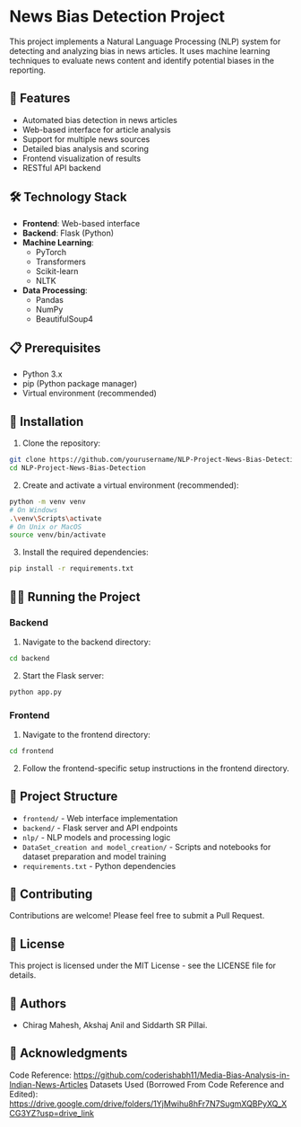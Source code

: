 # News Bias Detection Project

This project implements a Natural Language Processing (NLP) system for detecting and analyzing bias in news articles. It uses machine learning techniques to evaluate news content and identify potential biases in the reporting.

## 🌟 Features

- Automated bias detection in news articles
- Web-based interface for article analysis
- Support for multiple news sources
- Detailed bias analysis and scoring
- Frontend visualization of results
- RESTful API backend

## 🛠️ Technology Stack

- **Frontend**: Web-based interface
- **Backend**: Flask (Python)
- **Machine Learning**: 
  - PyTorch
  - Transformers
  - Scikit-learn
  - NLTK
- **Data Processing**: 
  - Pandas
  - NumPy
  - BeautifulSoup4

## 📋 Prerequisites

- Python 3.x
- pip (Python package manager)
- Virtual environment (recommended)

## 🚀 Installation

1. Clone the repository:
```bash
git clone https://github.com/yourusername/NLP-Project-News-Bias-Detection.git
cd NLP-Project-News-Bias-Detection
```

2. Create and activate a virtual environment (recommended):
```bash
python -m venv venv
# On Windows
.\venv\Scripts\activate
# On Unix or MacOS
source venv/bin/activate
```

3. Install the required dependencies:
```bash
pip install -r requirements.txt
```

## 🏃‍♂️ Running the Project

### Backend
1. Navigate to the backend directory:
```bash
cd backend
```

2. Start the Flask server:
```bash
python app.py
```

### Frontend
1. Navigate to the frontend directory:
```bash
cd frontend
```

2. Follow the frontend-specific setup instructions in the frontend directory.

## 📁 Project Structure

- `frontend/` - Web interface implementation
- `backend/` - Flask server and API endpoints
- `nlp/` - NLP models and processing logic
- `DataSet_creation and model_creation/` - Scripts and notebooks for dataset preparation and model training
- `requirements.txt` - Python dependencies

## 🤝 Contributing

Contributions are welcome! Please feel free to submit a Pull Request.

## 📄 License

This project is licensed under the MIT License - see the LICENSE file for details.

## 👥 Authors

- Chirag Mahesh, Akshaj Anil and Siddarth SR Pillai.

## 🙏 Acknowledgments

Code Reference: https://github.com/coderishabh11/Media-Bias-Analysis-in-Indian-News-Articles
Datasets Used (Borrowed From Code Reference and Edited): https://drive.google.com/drive/folders/1YjMwihu8hFr7N7SugmXQBPyXQ_XCG3YZ?usp=drive_link
